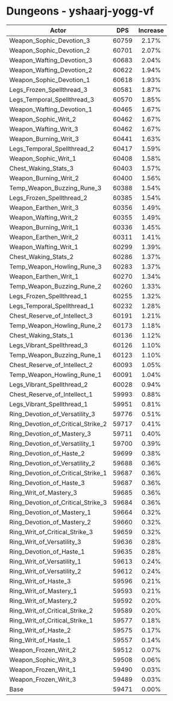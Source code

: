 # Dungeons - yshaarj-yogg-vf
| Actor | DPS | Increase |
|---|:---:|:---:|
|Weapon_Sophic_Devotion_3|60759|2.17%|
|Weapon_Sophic_Devotion_2|60701|2.07%|
|Weapon_Wafting_Devotion_3|60683|2.04%|
|Weapon_Wafting_Devotion_2|60622|1.94%|
|Weapon_Sophic_Devotion_1|60618|1.93%|
|Legs_Frozen_Spellthread_3|60581|1.87%|
|Legs_Temporal_Spellthread_3|60570|1.85%|
|Weapon_Wafting_Devotion_1|60465|1.67%|
|Weapon_Sophic_Writ_2|60462|1.67%|
|Weapon_Wafting_Writ_3|60462|1.67%|
|Weapon_Burning_Writ_3|60441|1.63%|
|Legs_Temporal_Spellthread_2|60417|1.59%|
|Weapon_Sophic_Writ_1|60408|1.58%|
|Chest_Waking_Stats_3|60403|1.57%|
|Weapon_Burning_Writ_2|60400|1.56%|
|Temp_Weapon_Buzzing_Rune_3|60388|1.54%|
|Legs_Frozen_Spellthread_2|60385|1.54%|
|Weapon_Earthen_Writ_3|60356|1.49%|
|Weapon_Wafting_Writ_2|60355|1.49%|
|Weapon_Burning_Writ_1|60336|1.45%|
|Weapon_Earthen_Writ_2|60311|1.41%|
|Weapon_Wafting_Writ_1|60299|1.39%|
|Chest_Waking_Stats_2|60286|1.37%|
|Temp_Weapon_Howling_Rune_3|60283|1.37%|
|Weapon_Earthen_Writ_1|60270|1.34%|
|Temp_Weapon_Buzzing_Rune_2|60260|1.33%|
|Legs_Frozen_Spellthread_1|60255|1.32%|
|Legs_Temporal_Spellthread_1|60232|1.28%|
|Chest_Reserve_of_Intellect_3|60191|1.21%|
|Temp_Weapon_Howling_Rune_2|60173|1.18%|
|Chest_Waking_Stats_1|60136|1.12%|
|Legs_Vibrant_Spellthread_3|60126|1.10%|
|Temp_Weapon_Buzzing_Rune_1|60123|1.10%|
|Chest_Reserve_of_Intellect_2|60093|1.05%|
|Temp_Weapon_Howling_Rune_1|60091|1.04%|
|Legs_Vibrant_Spellthread_2|60028|0.94%|
|Chest_Reserve_of_Intellect_1|59993|0.88%|
|Legs_Vibrant_Spellthread_1|59951|0.81%|
|Ring_Devotion_of_Versatility_3|59776|0.51%|
|Ring_Devotion_of_Critical_Strike_2|59717|0.41%|
|Ring_Devotion_of_Mastery_3|59711|0.40%|
|Ring_Devotion_of_Versatility_1|59700|0.39%|
|Ring_Devotion_of_Haste_2|59699|0.38%|
|Ring_Devotion_of_Versatility_2|59688|0.36%|
|Ring_Devotion_of_Critical_Strike_1|59687|0.36%|
|Ring_Devotion_of_Haste_3|59687|0.36%|
|Ring_Writ_of_Mastery_3|59685|0.36%|
|Ring_Devotion_of_Critical_Strike_3|59684|0.36%|
|Ring_Devotion_of_Mastery_1|59664|0.32%|
|Ring_Devotion_of_Mastery_2|59660|0.32%|
|Ring_Writ_of_Critical_Strike_3|59659|0.32%|
|Ring_Writ_of_Versatility_3|59636|0.28%|
|Ring_Devotion_of_Haste_1|59635|0.28%|
|Ring_Writ_of_Versatility_1|59613|0.24%|
|Ring_Writ_of_Versatility_2|59612|0.24%|
|Ring_Writ_of_Haste_3|59596|0.21%|
|Ring_Writ_of_Mastery_1|59593|0.21%|
|Ring_Writ_of_Mastery_2|59592|0.20%|
|Ring_Writ_of_Critical_Strike_2|59589|0.20%|
|Ring_Writ_of_Critical_Strike_1|59577|0.18%|
|Ring_Writ_of_Haste_2|59575|0.17%|
|Ring_Writ_of_Haste_1|59557|0.14%|
|Weapon_Frozen_Writ_2|59512|0.07%|
|Weapon_Sophic_Writ_3|59508|0.06%|
|Weapon_Frozen_Writ_1|59490|0.03%|
|Weapon_Frozen_Writ_3|59489|0.03%|
|Base|59471|0.00%|
